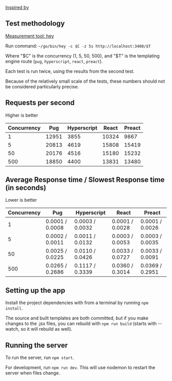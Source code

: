 [Inspired by](https://malloc.fi/performance-cost-of-server-side-rendered-react-node-js)

## Test methodology

[Measurement tool: hey](https://github.com/rakyll/hey)

Run command: `~/go/bin/hey -c $C -z 5s http://localhost:3400/$T`

Where "$C" is the concurrency (1, 5, 50, 500), and "$T" is the templating engine route (`pug`, `hyperscript`, `react`, `preact`).

Each test is run twice, using the results from the second test.

Because of the relatively small scale of the tests, these numbers should not be considered particularly precise.

## Requests per second

Higher is better

Concurrency | Pug | Hyperscript | React | Preact
-- | -- | -- | -- | --
1 | 12951 | 3855 | 10324 | 9867
5 | 20813 | 4619 | 15808 | 15419
50 | 20176 | 4516 | 15180 | 15232
500 | 18850 | 4400 | 13831 | 13480

## Average Response time / Slowest Response time (in seconds)

Lower is better

Concurrency | Pug | Hyperscript | React | Preact
-- | -- | -- | -- | --
1 | 0.0001 / 0.0008 | 0.0003 / 0.0032 | 0.0001 / 0.0028 | 0.0001 / 0.0026
5 | 0.0002 / 0.0011 | 0.0011 / 0.0132 | 0.0003 / 0.0053 | 0.0003 / 0.0035
50 | 0.0025 / 0.0225 | 0.0110 / 0.0426 | 0.0033 / 0.0727 | 0.0033 / 0.0091
500 | 0.0265 / 0.2686 | 0.1117 / 0.3339 | 0.0360 / 0.3014 | 0.0369 / 0.2951

## Setting up the app

Install the project dependencies with from a terminal by running `npm install`.

The source and built templates are both committed, but if you make changes to the .jsx files, you can rebuild with `npm run build` (starts with --watch, so it will rebuild as well).

## Running the server

To run the server, run `npm start`.

For development, run `npm run dev`. This will use nodemon to restart the server when files change.
